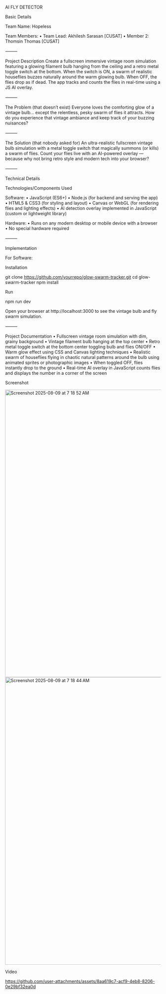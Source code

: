 
AI FLY DETECTOR


Basic Details

Team Name: Hopeless

Team Members:
	•	Team Lead: Akhilesh Sarasan [CUSAT]
	•	Member 2: Thomsin Thomas [CUSAT]
	

⸻

Project Description
Create a fullscreen immersive vintage room simulation featuring a glowing filament bulb hanging from the ceiling and a retro metal toggle switch at the bottom. When the switch is ON, a swarm of realistic houseflies buzzes naturally around the warm glowing bulb. When OFF, the flies drop as if dead. The app tracks and counts the flies in real-time using a JS AI overlay.

⸻

The Problem (that doesn’t exist)
Everyone loves the comforting glow of a vintage bulb… except the relentless, pesky swarm of flies it attracts. How do you experience that vintage ambiance and keep track of your buzzing nuisances?

⸻

The Solution (that nobody asked for)
An ultra-realistic fullscreen vintage bulb simulation with a metal toggle switch that magically summons (or kills) a swarm of flies. Count your flies live with an AI-powered overlay — because why not bring retro style and modern tech into your browser?

⸻

Technical Details

Technologies/Components Used

Software:
	•	JavaScript (ES6+)
	•	Node.js (for backend and serving the app)
	•	HTML5 & CSS3 (for styling and layout)
	•	Canvas or WebGL (for rendering flies and lighting effects)
	•	AI detection overlay implemented in JavaScript (custom or lightweight library)

Hardware:
	•	Runs on any modern desktop or mobile device with a browser
	•	No special hardware required

⸻

Implementation

For Software:

Installation

git clone https://github.com/yourrepo/glow-swarm-tracker.git
cd glow-swarm-tracker
npm install

Run

npm run dev

Open your browser at http://localhost:3000 to see the vintage bulb and fly swarm simulation.

⸻

Project Documentation
	•	Fullscreen vintage room simulation with dim, grainy background
	•	Vintage filament bulb hanging at the top center
	•	Retro metal toggle switch at the bottom center toggling bulb and flies ON/OFF
	•	Warm glow effect using CSS and Canvas lighting techniques
	•	Realistic swarm of houseflies flying in chaotic natural patterns around the bulb using animated sprites or photographic images
	•	When toggled OFF, flies instantly drop to the ground
	•	Real-time AI overlay in JavaScript counts flies and displays the number in a corner of the screen


 Screenshot


 <img width="1552" height="928" alt="Screenshot 2025-08-09 at 7 18 52 AM" src="https://github.com/user-attachments/assets/ed9f20d3-5b0f-41e3-8e52-50b65878c23b" />
<img width="1552" height="928" alt="Screenshot 2025-08-09 at 7 18 44 AM" src="https://github.com/user-attachments/assets/148b6b9f-f1d4-4ae4-b086-ddafb7b990a0" />

Video


https://github.com/user-attachments/assets/8aa619c7-acf9-4eb8-8206-0e29bf32ea0d



